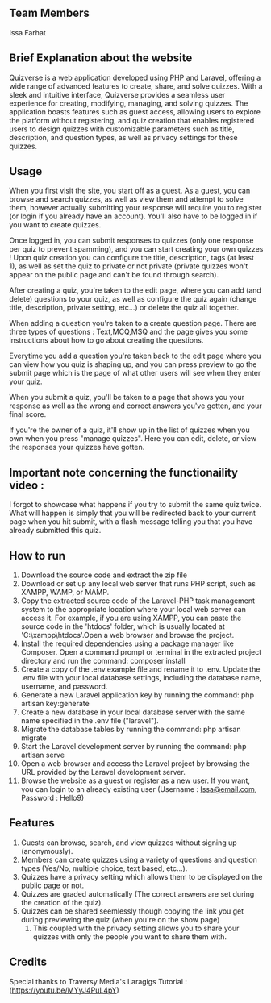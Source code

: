 ## Team Members
Issa Farhat

## Brief Explanation about the website
Quizverse is a web application developed using PHP and Laravel, offering a wide
range of advanced features to create, share, and solve quizzes. With a sleek and intuitive
interface, Quizverse provides a seamless user experience for creating, modifying, managing,
and solving quizzes. The application boasts features such as guest access, allowing users to
explore the platform without registering, and quiz creation that enables registered users to
design quizzes with customizable parameters such as title, description, and question types,
as well as privacy settings for these quizzes.

## Usage
When you first visit the site, you start off as a guest. As a guest, you can browse and search quizzes, as well as view them and attempt to solve
them, however actually submitting your response will require you to register (or login if you already have an account). You'll also have to be logged in if you want to create quizzes.

Once logged in, you can submit responses to quizzes (only one response per quiz to prevent spamming), and you can start creating your own quizzes !
Upon quiz creation you can configure the title, description, tags (at least 1), as well as set the quiz to private or not private (private quizzes
won't appear on the public page and can't be found through search).

After creating a quiz, you're taken to the edit page, where you can add (and delete) questions to your quiz, as well as configure the quiz again (change title, description, private setting, etc...) or delete the quiz all together.

When adding a question you're taken to a create question page. There are three types of questions : Text,MCQ,MSQ and the page gives you some instructions about how to go about creating the questions.

Everytime you add a question you're taken back to the edit page where you can view how you quiz is shaping up, and you can press preview to go the submit page which is the page of what other users will see when they enter your quiz.

When you submit a quiz, you'll be taken to a page that shows you your response as well as the wrong and correct answers you've gotten, and your final score.

If you're the owner of a quiz, it'll show up in the list of quizzes when you own when you press "manage quizzes". Here you can edit, delete, or view the responses your quizzes have gotten.

## Important note concerning the functionaility video :
I forgot to showcase what happens if you try to submit the same quiz twice. What will happen is simply that you will be redirected back to your current page when you hit submit, with a flash message telling you that you have already submitted this quiz.

## How to run
1. Download the source code and extract the zip file
2. Download or set up any local web server that runs PHP script, such as XAMPP, WAMP, or MAMP.
3. Copy the extracted source code of the Laravel-PHP task management system to the appropriate location where your local web server can access it. For example, if you are using XAMPP, you can paste the source code in the 'htdocs' folder, which is usually located at 'C:\xampp\htdocs'.Open a web browser and browse the project. 
4. Install the required dependencies using a package manager like Composer. Open a command prompt or terminal in the extracted project directory and run the command: composer install 
5. Create a copy of the .env.example file and rename it to .env. Update the .env file with your local database settings, including the database name, username, and password.
6. Generate a new Laravel application key by running the command: php artisan key:generate
7. Create a new database in your local database server with the same name specified in the .env file ("laravel").
8. Migrate the database tables by running the command: php artisan migrate
9. Start the Laravel development server by running the command: php artisan serve
10. Open a web browser and access the Laravel project by browsing the  URL provided by the Laravel development server.
11. Browse the website as a guest or register as a new user. If you want, you can login to an already existing user (Username : Issa@email.com, Password : Hello9)

## Features
1. Guests can browse, search, and view quizzes without signing up (anonymously).
2. Members can create quizzes using a variety of questions and question types (Yes/No, multiple choice, text based, etc…). 
3. Quizzes have a privacy setting which allows them to be displayed on the public page or not.
4. Quizzes are graded automatically (The correct answers are set during the creation of the quiz).
5. Quizzes can be shared seemlessly though copying the link you get during previewing the quiz (when you're on the show page)
    1. This coupled with the privacy setting allows you to share your quizzes with only the people you want to share them with.


## Credits
Special thanks to Traversy Media's Laragigs Tutorial : (https://youtu.be/MYyJ4PuL4pY)






